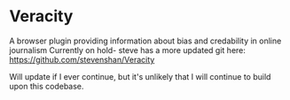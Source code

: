 # Veracity
A browser plugin providing information about bias and credability in online journalism
Currently on hold- steve has a more updated git here: https://github.com/stevenshan/Veracity

Will update if I ever continue, but it's unlikely that I will continue to build upon this codebase.
